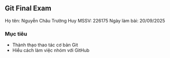 ## Git Final Exam
Họ tên: Nguyễn Châu Trường Huy 
MSSV: 226175 
Ngày làm bài: 20/09/2025

### Mục tiêu
- Thành thạo thao tác cơ bản Git
- Hiểu cách làm việc nhóm với GitHub
